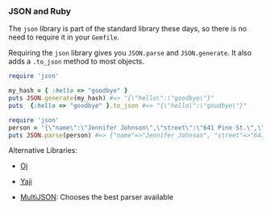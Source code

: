 ### JSON and Ruby

The `json` library is part of the standard library these days, so there is no need to require it in your `Gemfile`.

Requiring the `json` library gives you `JSON.parse` and  `JSON.generate`. It also adds a `.to_json` method to most objects.

```ruby
require 'json'

my_hash = { :hello => "goodbye" }
puts JSON.generate(my_hash) #=> "{\"hello\":\"goodbye\"}"
puts  {:hello => "goodbye" }.to_json #=> "{\"hello\":\"goodbye\"}"
```

```ruby
require 'json'
person = "{\"name\":\"Jennifer Johnson\",\"street\":\"641 Pine St.\",\"phone\":true,\"age\":50,\"pets\":[\"cat\",\"dog\",\"fish\"]}"
puts JSON.parse(person) #=> {"name"=>"Jennifer Johnson", "street"=>"641 Pine St.", "phone"=>true, "age"=>50, "pets"=>["cat", "dog", "fish"]}
```

Alternative Libraries:

* [Oj](http://www.ohler.com/oj/)
* [Yaji](https://github.com/brianmario/yajl-ruby)

* [MultiJSON](https://github.com/intridea/multi_json): Chooses the best parser available